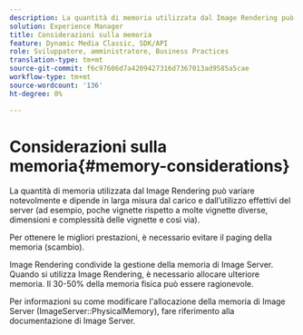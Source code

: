 ```yaml
---
description: La quantità di memoria utilizzata dal Image Rendering può variare notevolmente e dipende in larga misura dal carico e dall’utilizzo effettivi del server (ad esempio, poche vignette rispetto a molte vignette diverse, dimensioni e complessità delle vignette e così via).
solution: Experience Manager
title: Considerazioni sulla memoria
feature: Dynamic Media Classic, SDK/API
role: Sviluppatore, amministratore, Business Practices
translation-type: tm+mt
source-git-commit: f6c97606d7a4209427316d7367013ad9585a5cae
workflow-type: tm+mt
source-wordcount: '136'
ht-degree: 0%

---
```



# Considerazioni sulla memoria{#memory-considerations}

La quantità di memoria utilizzata dal Image Rendering può variare notevolmente e dipende in larga misura dal carico e dall’utilizzo effettivi del server (ad esempio, poche vignette rispetto a molte vignette diverse, dimensioni e complessità delle vignette e così via).

Per ottenere le migliori prestazioni, è necessario evitare il paging della memoria (scambio).

Image Rendering condivide la gestione della memoria di Image Server. Quando si utilizza Image Rendering, è necessario allocare ulteriore memoria. Il 30-50% della memoria fisica può essere ragionevole.

Per informazioni su come modificare l&#39;allocazione della memoria di Image Server (ImageServer::PhysicalMemory), fare riferimento alla documentazione di Image Server.
